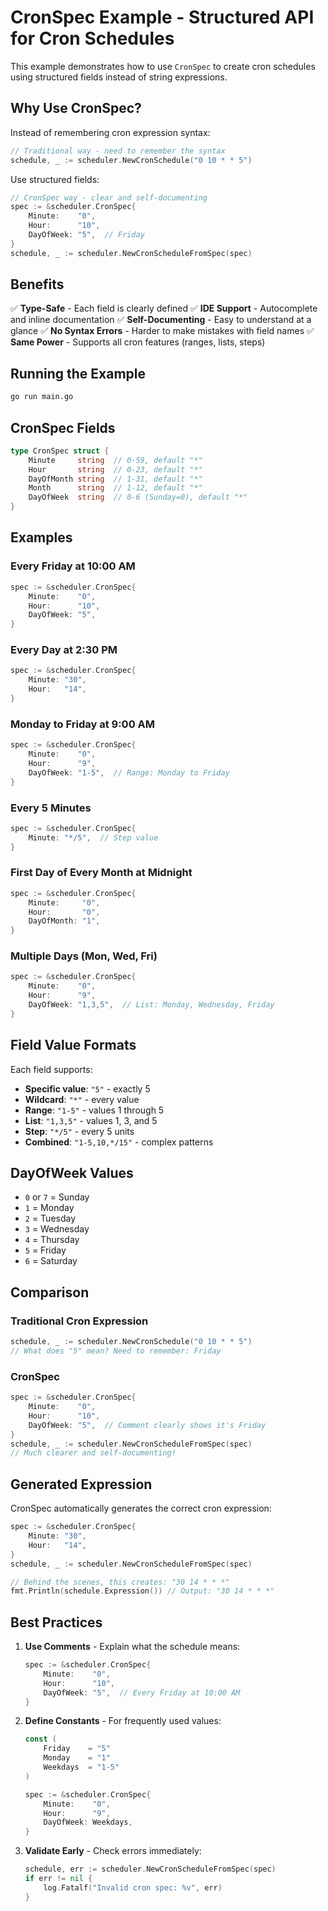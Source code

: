# CronSpec Example - Structured API for Cron Schedules

This example demonstrates how to use `CronSpec` to create cron schedules using structured fields instead of string expressions.

## Why Use CronSpec?

Instead of remembering cron expression syntax:
```go
// Traditional way - need to remember the syntax
schedule, _ := scheduler.NewCronSchedule("0 10 * * 5")
```

Use structured fields:
```go
// CronSpec way - clear and self-documenting
spec := &scheduler.CronSpec{
    Minute:    "0",
    Hour:      "10",
    DayOfWeek: "5",  // Friday
}
schedule, _ := scheduler.NewCronScheduleFromSpec(spec)
```

## Benefits

✅ **Type-Safe** - Each field is clearly defined
✅ **IDE Support** - Autocomplete and inline documentation
✅ **Self-Documenting** - Easy to understand at a glance
✅ **No Syntax Errors** - Harder to make mistakes with field names
✅ **Same Power** - Supports all cron features (ranges, lists, steps)

## Running the Example

```bash
go run main.go
```

## CronSpec Fields

```go
type CronSpec struct {
    Minute     string  // 0-59, default "*"
    Hour       string  // 0-23, default "*"
    DayOfMonth string  // 1-31, default "*"
    Month      string  // 1-12, default "*"
    DayOfWeek  string  // 0-6 (Sunday=0), default "*"
}
```

## Examples

### Every Friday at 10:00 AM
```go
spec := &scheduler.CronSpec{
    Minute:    "0",
    Hour:      "10",
    DayOfWeek: "5",
}
```

### Every Day at 2:30 PM
```go
spec := &scheduler.CronSpec{
    Minute: "30",
    Hour:   "14",
}
```

### Monday to Friday at 9:00 AM
```go
spec := &scheduler.CronSpec{
    Minute:    "0",
    Hour:      "9",
    DayOfWeek: "1-5",  // Range: Monday to Friday
}
```

### Every 5 Minutes
```go
spec := &scheduler.CronSpec{
    Minute: "*/5",  // Step value
}
```

### First Day of Every Month at Midnight
```go
spec := &scheduler.CronSpec{
    Minute:     "0",
    Hour:       "0",
    DayOfMonth: "1",
}
```

### Multiple Days (Mon, Wed, Fri)
```go
spec := &scheduler.CronSpec{
    Minute:    "0",
    Hour:      "9",
    DayOfWeek: "1,3,5",  // List: Monday, Wednesday, Friday
}
```

## Field Value Formats

Each field supports:
- **Specific value**: `"5"` - exactly 5
- **Wildcard**: `"*"` - every value
- **Range**: `"1-5"` - values 1 through 5
- **List**: `"1,3,5"` - values 1, 3, and 5
- **Step**: `"*/5"` - every 5 units
- **Combined**: `"1-5,10,*/15"` - complex patterns

## DayOfWeek Values

- `0` or `7` = Sunday
- `1` = Monday
- `2` = Tuesday
- `3` = Wednesday
- `4` = Thursday
- `5` = Friday
- `6` = Saturday

## Comparison

### Traditional Cron Expression
```go
schedule, _ := scheduler.NewCronSchedule("0 10 * * 5")
// What does "5" mean? Need to remember: Friday
```

### CronSpec
```go
spec := &scheduler.CronSpec{
    Minute:    "0",
    Hour:      "10",
    DayOfWeek: "5",  // Comment clearly shows it's Friday
}
schedule, _ := scheduler.NewCronScheduleFromSpec(spec)
// Much clearer and self-documenting!
```

## Generated Expression

CronSpec automatically generates the correct cron expression:

```go
spec := &scheduler.CronSpec{
    Minute: "30",
    Hour:   "14",
}
schedule, _ := scheduler.NewCronScheduleFromSpec(spec)

// Behind the scenes, this creates: "30 14 * * *"
fmt.Println(schedule.Expression()) // Output: "30 14 * * *"
```

## Best Practices

1. **Use Comments** - Explain what the schedule means:
   ```go
   spec := &scheduler.CronSpec{
       Minute:    "0",
       Hour:      "10",
       DayOfWeek: "5",  // Every Friday at 10:00 AM
   }
   ```

2. **Define Constants** - For frequently used values:
   ```go
   const (
       Friday    = "5"
       Monday    = "1"
       Weekdays  = "1-5"
   )

   spec := &scheduler.CronSpec{
       Minute:    "0",
       Hour:      "9",
       DayOfWeek: Weekdays,
   }
   ```

3. **Validate Early** - Check errors immediately:
   ```go
   schedule, err := scheduler.NewCronScheduleFromSpec(spec)
   if err != nil {
       log.Fatalf("Invalid cron spec: %v", err)
   }
   ```
